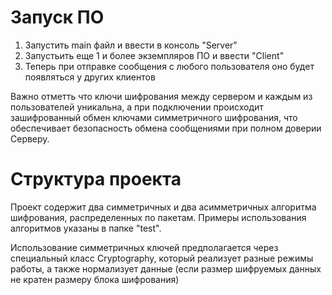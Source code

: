 # Запуск ПО
1. Запустить main файл и ввести в консоль "Server"
2. Запустьить еще 1 и более экземпляров ПО и ввести "Client"
3. Теперь при отправке сообщения с любого пользователя оно будет появляться у других клиентов

Важно отметть что ключи шифрования между сервером и каждым из пользователей уникальна, 
а при подключении происходит зашифрованный обмен ключами симметричного шифрования, 
что обеспечивает безопасность обмена сообщениями при полном доверии Серверу.

# Структура проекта
Проект содержит два симметричных и два асимметричных алгоритма шифрования, распределенных по пакетам.
Примеры использования алгоритмов указаны в папке "test".

Использование симметричных ключей предполагается через специальный класс Cryptography,
который реализует разные режимы работы, а также нормализует данные (если размер шифруемых данных не кратен размеру блока шифрования)
